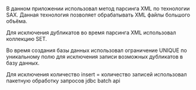 В данном приложении использовал метод парсинга XML по технологии SAX. Данная технология позволяет обрабатывать XML файлы большого объёма.

Для исключения дубликатов во время парсинга XML использовал коллекцию SET.

Во время создания базы данных использовал ограничение UNIQUE по уникальному полю для исключения записи возможных дубликатов в базу данных.

Для исключения количество insert = количество записей использовал пакетную обработку запросов jdbc batch api
